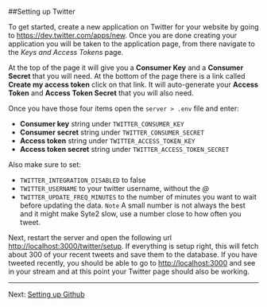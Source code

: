 ##Setting up Twitter

To get started, create a new application on Twitter for your website by going to <https://dev.twitter.com/apps/new>. Once you are done creating your application you will be taken to the application page, from there navigate to the *Keys and Access Tokens* page.

At the top of the page it will give you a **Consumer Key** and a **Consumer Secret** that you will need. At the bottom of the page there is a link called **Create my access token** click on that link. It will auto-generate your **Access Token** and **Access Token Secret** that you will also need.

Once you have those four items open the `server > .env` file and enter:

* **Consumer key** string under `TWITTER_CONSUMER_KEY`
* **Consumer secret** string under  `TWITTER_CONSUMER_SECRET`
* **Access token** string under `TWITTER_ACCESS_TOKEN_KEY`
* **Access token secret** string under `TWITTER_ACCESS_TOKEN_SECRET`

Also make sure to set:

* `TWITTER_INTEGRATION_DISABLED` to false
* `TWITTER_USERNAME` to your twitter username, without the *@*
* `TWITTER_UPDATE_FREQ_MINUTES` to the number of minutes you want to wait before updating the data. `Note` A small number is not always the best and it might make Syte2 slow, use a number close to how often you tweet.

Next, restart the server and open the following url <http://localhost:3000/twitter/setup>. If everything is setup right, this will fetch about 300 of your recent tweets and save them to the database. If you have tweeted recently, you should be able to go to <http://localhost:3000> and see in your stream and at this point your Twitter page should also be working.

---

Next: [Setting up Github](github.md)
